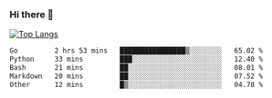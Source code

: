 ### Hi there 👋

<!--
**3Xpl0it3r/3Xpl0it3r** is a ✨ _special_ ✨ repository because its `README.md` (this file) appears on your GitHub profile.

Here are some ideas to get you started:

- 🔭 I’m currently working on ...
- 🌱 I’m currently learning ...
- 👯 I’m looking to collaborate on ...
- 🤔 I’m looking for help with ...
- 💬 Ask me about ...
- 📫 How to reach me: ...
- 😄 Pronouns: ...
- ⚡ Fun fact: ...
-->


[![Top Langs](https://github-readme-stats.vercel.app/api/top-langs/?username=3Xpl0it3r&layout=compact)](https://github.com/3Xpl0it3r/3Xpl0it3r)

<!--START_SECTION:waka-->

```txt
Go         2 hrs 53 mins   ████████████████▒░░░░░░░░   65.02 %
Python     33 mins         ███░░░░░░░░░░░░░░░░░░░░░░   12.40 %
Bash       21 mins         ██░░░░░░░░░░░░░░░░░░░░░░░   08.01 %
Markdown   20 mins         ██░░░░░░░░░░░░░░░░░░░░░░░   07.52 %
Other      12 mins         █▒░░░░░░░░░░░░░░░░░░░░░░░   04.78 %
```

<!--END_SECTION:waka-->
